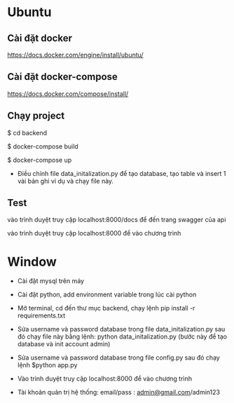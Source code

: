 # Ubuntu
## Cài đặt docker 
https://docs.docker.com/engine/install/ubuntu/
## Cài đặt docker-compose
https://docs.docker.com/compose/install/
## Chạy project

$ cd backend

$ docker-compose build

$ docker-compose up

* Điều chỉnh file data_initalization.py để tạo database, tạo table và insert 1 vài bản ghi ví dụ và chạy file này.
## Test

vào trình duyệt truy cập localhost:8000/docs để đến trang swagger của api

vào trình duyệt truy cập localhost:8000 để vào chương trình

# Window

* Cài đặt mysql trên máy

* Cài đặt python, add environment variable trong lúc cài python

* Mở terminal, cd đến thư mục backend, chạy lệnh pip install -r requirements.txt

* Sửa username và password database trong file data_initalization.py sau đó chạy file này bằng lệnh: python data_initalization.py (bước này để tạo database và init account admin)

* Sửa username và password database trong file config.py sau đó chạy lệnh $python app.py

* Vào trình duyệt truy cập localhost:8000 để vào chương trình
* Tài khoản quản trị hệ thống: email/pass : admin@gmail.com/admin123
